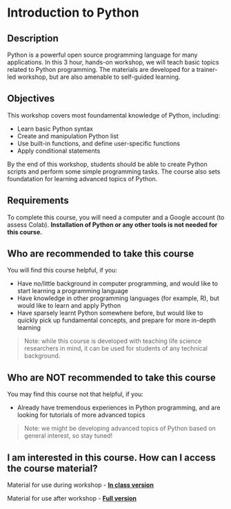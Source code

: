# Introduction to Python

## Description
Python is a powerful open source programming language for many applications. In this 3 hour, hands-on workshop, we will teach basic topics related to Python programming. The materials are developed for a trainer-led workshop, but are also amenable to self-guided learning.

## Objectives
This workshop covers most foundamental knowledge of Python, including:
- Learn basic Python syntax
- Create and manipulation Python list
- Use built-in functions, and define user-specific functions
- Apply conditional statements

By the end of this workshop, students should be able to create Python scripts and perform some simple programming tasks. The course also sets foundatation for learning advanced topics of Python.

## Requirements
To complete this course, you will need a computer and a Google account (to assess Colab). **Installation of Python or any other tools is not needed for this course.**

## Who are recommended to take this course
You will find this course helpful, if you:
- Have no/little background in computer programming, and would like to start learning a programming language
- Have knowledge in other programming languages (for example, R), but would like to learn and apply Python
- Have sparsely learnt Python somewhere before, but would like to quickly pick up fundamental concepts, and prepare for more in-depth learning
> Note: while this course is developed with teaching life science researchers in mind, it can be used for students of any technical background.

## Who are NOT recommended to take this course
You may find this course not that helpful, if you:
- Already have tremendous experiences in Python programming, and are looking for tutorials of more advanced topics
> Note: we might be developing advanced topics of Python based on general interest, so stay tuned!

## I am interested in this course. How can I access the course material?
Material for use during workshop - [**In class version**](https://colab.research.google.com/drive/18raJW2yNykpfKVxEAlNuvkzMFtB2VBD1?usp=sharing)

Material for use after workshop - [**Full version**](https://colab.research.google.com/drive/1s7V_vIzy3WckbVbenOAfx65LKscKmeRN?usp=sharing)
